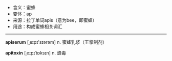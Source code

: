 - <span class="definition">含义：蜜蜂</span>
- <span class="definition">变体：ap</span>
- <span class="definition">来源：拉丁单词apis（意为bee，即蜜蜂）</span>
- <span class="definition">用途：构成蜜蜂相关词汇</span>

---

<span class="vocabulary">**apiserum**</span> [ˌeɪpɪ'sɪәrәm] n. 蜜蜂乳浆（王浆制剂）

<span class="vocabulary">**apitoxin**</span> [ˌeɪpɪˈtɒksɪn] n. 蜂毒


